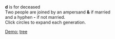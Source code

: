 <strong>d</strong> is for deceased \
Two people are joined by an ampersand <strong>&</strong> if married \
and a hyphen <strong>-</strong> if not married. \
Click circles to expand each generation.

[Demo:](https://shanegibney.github.io/tree/)
[tree](https://github.com/shanegibney/tree/blob/main/Screenshot%202023-12-22%20at%2020.25.47.png)
